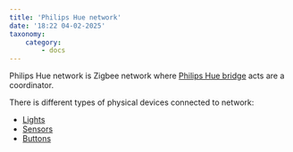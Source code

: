 ```yaml
---
title: 'Philips Hue network'
date: '18:22 04-02-2025'
taxonomy:
    category:
        - docs
---
```


Philips Hue network is Zigbee network where [Philips Hue bridge](/hue-bridge) acts are a coordinator.

There is different types of physical devices connected to network:
* [Lights](/lights)
* [Sensors](/sensors)
* [Buttons](/buttons)